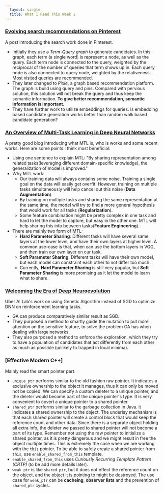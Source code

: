 ```yaml
---
  layout: single
  title: What I Read This Week 2
---
```

### [Evolving search recommendations on Pinterest](https://medium.com/@Pinterest_Engineering/evolving-search-recommendations-on-pinterest-136e26e0468a)
A post introducing the search work done in Pinterest.
* Initially they use a *Term-Query graph* to generate candidates. In this graph, each term (a single word) is represent a node, as well as the query. Each term node is connected to the query, weighted by the reciprocal of the number of queries that term shows up in. Each query node is also connected to query node, weighted by the relativeness. Most visited queries are recommended.
* They later changed to *Pixie*, a graph based recommendation platform. The graph is build using query and pins. Compared with pervious solution, this solution will not break the query and thus keep the semantic information. **To give better recommendation, semantic information is important.**
* They have further work to utilize embeddings for queries. Is embedding based candidate generation works better than random walk based candidate generation?

### [An Overview of Multi-Task Learning in Deep Neural Networks](http://ruder.io/multi-task/index.html#introduction)
A pretty good blog introducing what MTL is, who is works and some recent works. Here are some points I think most beneficial:
* Using one sentence to explain MTL: "By sharing representation among related tasks(leveraging different domain-specific knowledge), the generalization of model is improved."
* Why MTL work:
  - Our training data will always contains some noise. Training a single goal on the data will easily get overfit. However, training on multiple tasks simultaneously will help cancel out this noise (**Data Augmentation**).
  - By training on multiple tasks and sharing the same representation at the same time, the model will try to find a more general hypothesis that would work for all tasks (**Regularization**).
  - Some feature combination might be pretty complex in one task and hard to let the model to capture, but easy in the other one. MTL will help sharing this info between tasks(**Feature Engineering**).
* There are mainly two form of MTL:
  - **Hard Parameter Sharing**: Different tasks will have several same layers at the lower level, and have their own layers at higher level. A common use-case is that, when can use the bottom layers in VGG, and then train our own layer on our task.
  - **Soft Parameter Sharing**: Different tasks will have their own model, but each model can constraint each other to not differ too much.
  - Currently, **Hard Parameter Sharing** is still very popular, but **Soft Parameter Sharing** is more promising as it let the model to learn what to share.

### [Welcoming the Era of Deep Neuroevolution](https://eng.uber.com/deep-neuroevolution/)
Uber AI Lab's work on using Genetic Algorithm instead of SGD to optimize DNN on reinforcement learning tasks.
* GA can produce comparatively similar result as SGD.
* They purposed a method to smartly guide the mutation to put more attention on the sensitive feature, to solve the problem GA has when dealing with large networks.
* They also purposed a method to enforce the exploration, which they try to have a population of candidates that act differently from each other as much as possible (unlikely to trapped in local minima).

### [Effective Modern C++]
Mainly read the smart pointer part.
* `unique_ptr` performs similar to the old fashion raw pointer. It indicates a exclusive ownership to the object it manages, thus it can only be moved not be copied. We can specify a custom deleter to a unique pointer, and the deleter would become part of the unique pointer's type. It is very convenient to covert a unique pointer to a shared pointer.
* `shared_ptr` performs similar to the garbage collection in Java. It indicates a shared ownership to the object. The underlay mechanism is that each shared pointer will create a control block that would keep the reference count and other data. Since there is a separate object holding all extra info, the deleter we passed to shared pointer will not become a part of its type. Remember not using the raw pointer to initialize a shared pointer, as it is pretty dangerous and we might result in free the object multiple times. This is extremely the case when we are working with the `this` pointer. To be able to safely create a shared pointer from `this`, use `enable_shared_from_this` template.
* `enable_shared_from_this` uses *Curiously Recurring Template Pattern (CRTP)* (to be add more details later).
* `weak_ptr` is like `shared_ptr`, but it does not effect the reference count on the object, and the object it is pointing to might be destroyed. The use case for `weak_ptr` can be **cacheing**, **observer lists** and the prevention of `shared_ptr` cycles.  

